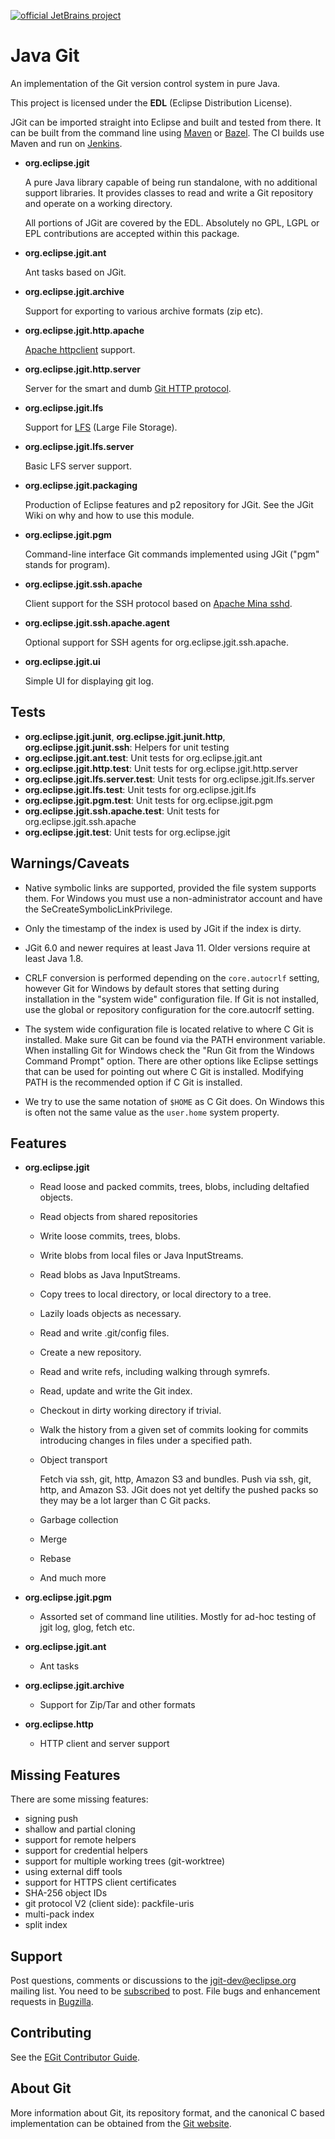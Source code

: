 [![official JetBrains project](http://jb.gg/badges/official.svg)](https://github.com/JetBrains#jetbrains-open-source)

# Java Git

An implementation of the Git version control system in pure Java.

This project is licensed under the __EDL__ (Eclipse Distribution
License).

JGit can be imported straight into Eclipse and built and tested from
there. It can be built from the command line using
[Maven](https://maven.apache.org/) or [Bazel](https://bazel.build/).
The CI builds use Maven and run on [Jenkins](https://ci.eclipse.org/jgit/).

- __org.eclipse.jgit__

    A pure Java library capable of being run standalone, with no
    additional support libraries. It provides classes to read and
    write a Git repository and operate on a working directory.

    All portions of JGit are covered by the EDL. Absolutely no GPL,
    LGPL or EPL contributions are accepted within this package.

- __org.eclipse.jgit.ant__

    Ant tasks based on JGit.

- __org.eclipse.jgit.archive__

    Support for exporting to various archive formats (zip etc).

- __org.eclipse.jgit.http.apache__

    [Apache httpclient](https://hc.apache.org/httpcomponents-client-ga/) support.

- __org.eclipse.jgit.http.server__

    Server for the smart and dumb
    [Git HTTP protocol](https://github.com/git/git/blob/master/Documentation/technical/http-protocol.txt).

- __org.eclipse.jgit.lfs__

    Support for [LFS](https://git-lfs.github.com/) (Large File Storage).

- __org.eclipse.jgit.lfs.server__

    Basic LFS server support.

- __org.eclipse.jgit.packaging__

    Production of Eclipse features and p2 repository for JGit. See the JGit
    Wiki on why and how to use this module.

- __org.eclipse.jgit.pgm__

    Command-line interface Git commands implemented using JGit
    ("pgm" stands for program).

- __org.eclipse.jgit.ssh.apache__

    Client support for the SSH protocol based on
    [Apache Mina sshd](https://mina.apache.org/sshd-project/).

- __org.eclipse.jgit.ssh.apache.agent__

    Optional support for SSH agents for org.eclipse.jgit.ssh.apache.

- __org.eclipse.jgit.ui__

    Simple UI for displaying git log.

## Tests

- __org.eclipse.jgit.junit__, __org.eclipse.jgit.junit.http__,
__org.eclipse.jgit.junit.ssh__: Helpers for unit testing
- __org.eclipse.jgit.ant.test__: Unit tests for org.eclipse.jgit.ant
- __org.eclipse.jgit.http.test__: Unit tests for org.eclipse.jgit.http.server
- __org.eclipse.jgit.lfs.server.test__: Unit tests for org.eclipse.jgit.lfs.server
- __org.eclipse.jgit.lfs.test__: Unit tests for org.eclipse.jgit.lfs
- __org.eclipse.jgit.pgm.test__: Unit tests for org.eclipse.jgit.pgm
- __org.eclipse.jgit.ssh.apache.test__: Unit tests for org.eclipse.jgit.ssh.apache
- __org.eclipse.jgit.test__: Unit tests for org.eclipse.jgit

## Warnings/Caveats

- Native symbolic links are supported, provided the file system supports
  them. For Windows you must use a non-administrator account and have the SeCreateSymbolicLinkPrivilege.

- Only the timestamp of the index is used by JGit if the index is
  dirty.

- JGit 6.0 and newer requires at least Java 11. Older versions require at least Java 1.8.

- CRLF conversion is performed depending on the `core.autocrlf` setting,
  however Git for Windows by default stores that setting during
  installation in the "system wide" configuration file. If Git is not
  installed, use the global or repository configuration for the
  core.autocrlf setting.

- The system wide configuration file is located relative to where C
  Git is installed. Make sure Git can be found via the PATH
  environment variable. When installing Git for Windows check the "Run
  Git from the Windows Command Prompt" option. There are other options
  like Eclipse settings that can be used for pointing out where C Git
  is installed. Modifying PATH is the recommended option if C Git is
  installed.

- We try to use the same notation of `$HOME` as C Git does. On Windows
  this is often not the same value as the `user.home` system property.

## Features

- __org.eclipse.jgit__
  - Read loose and packed commits, trees, blobs, including
    deltafied objects.
  - Read objects from shared repositories
  - Write loose commits, trees, blobs.
  - Write blobs from local files or Java InputStreams.
  - Read blobs as Java InputStreams.
  - Copy trees to local directory, or local directory to a tree.
  - Lazily loads objects as necessary.
  - Read and write .git/config files.
  - Create a new repository.
  - Read and write refs, including walking through symrefs.
  - Read, update and write the Git index.
  - Checkout in dirty working directory if trivial.
  - Walk the history from a given set of commits looking for commits
      introducing changes in files under a specified path.
  - Object transport

      Fetch via ssh, git, http, Amazon S3 and bundles.
      Push via ssh, git, http, and Amazon S3. JGit does not yet deltify
      the pushed packs so they may be a lot larger than C Git packs.

  - Garbage collection
  - Merge
  - Rebase
  - And much more

- __org.eclipse.jgit.pgm__
  - Assorted set of command line utilities. Mostly for ad-hoc testing of jgit
      log, glog, fetch etc.
- __org.eclipse.jgit.ant__
  - Ant tasks
- __org.eclipse.jgit.archive__
  - Support for Zip/Tar and other formats
- __org.eclipse.http__
  - HTTP client and server support

## Missing Features

There are some missing features:

- signing push
- shallow and partial cloning
- support for remote helpers
- support for credential helpers
- support for multiple working trees (git-worktree)
- using external diff tools
- support for HTTPS client certificates
- SHA-256 object IDs
- git protocol V2 (client side): packfile-uris
- multi-pack index
- split index

## Support

Post questions, comments or discussions to the jgit-dev@eclipse.org mailing list.
You need to be [subscribed](https://dev.eclipse.org/mailman/listinfo/jgit-dev)
to post. File bugs and enhancement requests in
[Bugzilla](https://wiki.eclipse.org/EGit/Contributor_Guide#Filing_Bugs).

## Contributing

See the [EGit Contributor Guide](http://wiki.eclipse.org/EGit/Contributor_Guide).

## About Git

More information about Git, its repository format, and the canonical
C based implementation can be obtained from the
[Git website](http://git-scm.com/).
